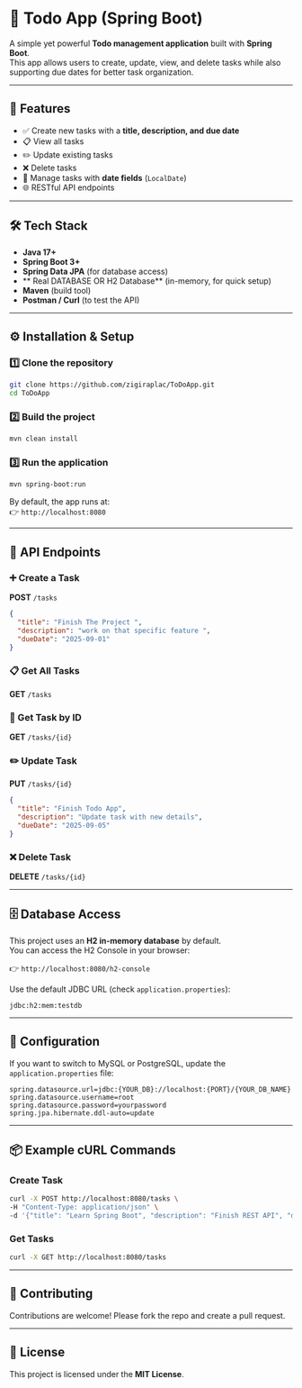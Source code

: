 # 📝 Todo App (Spring Boot)

A simple yet powerful **Todo management application** built with **Spring Boot**.  
This app allows users to create, update, view, and delete tasks while also supporting due dates for better task organization.  

---

## 🚀 Features
- ✅ Create new tasks with a **title, description, and due date**  
- 📋 View all tasks  
- ✏️ Update existing tasks  
- ❌ Delete tasks  
- 📅 Manage tasks with **date fields** (`LocalDate`)  
- 🌐 RESTful API endpoints  

---

## 🛠️ Tech Stack
- **Java 17+**  
- **Spring Boot 3+**  
- **Spring Data JPA** (for database access)  
- ** Real DATABASE OR H2 Database** (in-memory, for quick setup)  
- **Maven** (build tool)  
- **Postman / Curl** (to test the API)  

---

## ⚙️ Installation & Setup

### 1️⃣ Clone the repository
```bash
git clone https://github.com/zigiraplac/ToDoApp.git
cd ToDoApp
```

### 2️⃣ Build the project
```bash
mvn clean install
```

### 3️⃣ Run the application
```bash
mvn spring-boot:run
```

By default, the app runs at:  
👉 `http://localhost:8080`

---

## 📌 API Endpoints

### ➕ Create a Task
**POST** `/tasks`  
```json
{
  "title": "Finish The Project ",
  "description": "work on that specific feature ",
  "dueDate": "2025-09-01"
}
```

### 📋 Get All Tasks
**GET** `/tasks`

### 🔎 Get Task by ID
**GET** `/tasks/{id}`

### ✏️ Update Task
**PUT** `/tasks/{id}`  
```json
{
  "title": "Finish Todo App",
  "description": "Update task with new details",
  "dueDate": "2025-09-05"
}
```

### ❌ Delete Task
**DELETE** `/tasks/{id}`

---

## 🗄️ Database Access
This project uses an **H2 in-memory database** by default.  
You can access the H2 Console in your browser:  

👉 `http://localhost:8080/h2-console`  

Use the default JDBC URL (check `application.properties`):  
```
jdbc:h2:mem:testdb
```

---

## 🔧 Configuration
If you want to switch to MySQL or PostgreSQL, update the `application.properties` file:  

```properties
spring.datasource.url=jdbc:{YOUR_DB}://localhost:{PORT}/{YOUR_DB_NAME}
spring.datasource.username=root
spring.datasource.password=yourpassword
spring.jpa.hibernate.ddl-auto=update
```

---

## 📦 Example cURL Commands

### Create Task
```bash
curl -X POST http://localhost:8080/tasks \
-H "Content-Type: application/json" \
-d '{"title": "Learn Spring Boot", "description": "Finish REST API", "dueDate": "2025-09-01"}'
```

### Get Tasks
```bash
curl -X GET http://localhost:8080/tasks
```

---

## 🤝 Contributing
Contributions are welcome! Please fork the repo and create a pull request.  

---

## 📄 License
This project is licensed under the **MIT License**.  
